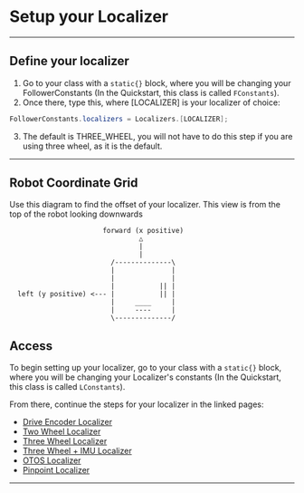# Setup your Localizer

---
## Define your localizer
1. Go to your class with a `static{}` block, where you will be changing your FollowerConstants (In the Quickstart, this class is called `FConstants`).
2. Once there, type this, where [LOCALIZER] is your localizer of choice:
```java 
FollowerConstants.localizers = Localizers.[LOCALIZER];
```

3. The default is THREE_WHEEL, you will not have to do this step if you are using three wheel, as it is the default.

---
## Robot Coordinate Grid
Use this diagram to find the offset of your localizer. This view is from the top of the robot looking downwards
```
                       forward (x positive)
                                △
                                |
                                |
                         /--------------\
                         |              |
                         |              |
                         |           || |
  left (y positive) <--- |           || |  
                         |     ____     |
                         |     ----     |
                         \--------------/
```
[](robotCoord.png)

## Access
To begin setting up your localizer, go to your class with a `static{}` block, where you will be changing your Localizer's constants (In the Quickstart, this class is called `LConstants`).

From there, continue the steps for your localizer in the linked pages:
- [Drive Encoder Localizer](driveEncoder.md)
- [Two Wheel Localizer](twoWheel.md)
- [Three Wheel Localizer](threeWheel.md)
- [Three Wheel + IMU Localizer](threeWheelImu.md)
- [OTOS Localizer](otos.md)
- [Pinpoint Localizer](pinpoint.md)

---


